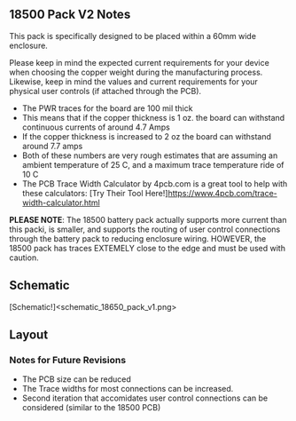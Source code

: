 ## 18500 Pack V2 Notes
This pack is specifically designed to be placed within a 60mm wide enclosure. 

Please keep in mind the expected current requirements for your device
when choosing the copper weight during the manufacturing process. Likewise,
keep in mind the values and current requirements for your physical user
controls (if attached through the PCB).
- The PWR traces for the board are 100 mil thick 
- This means that if the copper thickness is 1 oz. the board can withstand continuous currents of around 4.7 Amps 
- If the copper thickness is increased to 2 oz the board can withstand around 7.7 amps 
- Both of these numbers are very rough estimates that are assuming an ambient temperature of 25 C, and a maximum trace temperature ride of 10 C
- The PCB Trace Width Calculator by 4pcb.com is a great tool to help with these calculators: [Try Their Tool Here!]<https://www.4pcb.com/trace-width-calculator.html>

**PLEASE NOTE**: The 18500 battery pack actually supports more current than this packi, is smaller, and supports the routing of user control connections through the battery pack to reducing enclosure wiring. HOWEVER, the 18500 pack has traces EXTEMELY close to the edge and must be used with caution.

## Schematic
[Schematic!]<schematic_18650_pack_v1.png>
## Layout

### Notes for Future Revisions
- The PCB size can be reduced
- The Trace widths for most connections can be increased.
- Second iteration that accomidates user control connections can be considered (similar to the 18500 PCB)
